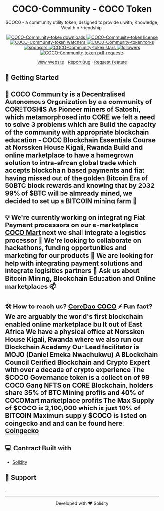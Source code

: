 <p align="center">
<h1 align="center">
COCO-Community - COCO Token
</h1>
</p>
<p align="center">
$COCO - a community utility token, designed to provide u with; Knowledge, Wealth n Friendship. 
</p>

<p align="center">
<a href="https://github.com/COCO-Community/COCO-Community/blob/main/downloads" target="blank">
<img src="https://img.shields.io/github/downloads/COCO-Community/COCO-Community/total" alt="COCO-Community-token downloads" />
</a>
<a href="https://github.com/COCO-Community/COCO-Community/blob/main/LICENSE" target="blank">
<img src="https://img.shields.io/github/license/COCO-Community/COCO-Community" alt="COCO-Community-token license" />
</a>
<a href="https://github.com/COCO-Community/COCO-Community/blob/main/watchers" target="blank">
<img src="https://img.shields.io/github/watchers/COCO-Community/COCO-Community" alt="COCO-Community-token watchers" />
</a>
<a href="https://github.com/COCO-Community/COCO-Community/fork" target="blank">
<img src="https://img.shields.io/github/forks/COCO-Community/COCO-Community?style=flat-square" alt="COCO-Community-token forks"/>
</a>
<a href="https://github.com/COCO-Community/sponsors" target="blank">
<img src="https://img.shields.io/github/sponsors/COCO-Community?style=flat-square" alt="sponsors"/>
</a>
<a href="https://github.com/COCO-Community/COCO-Community/stargazers" target="blank">
<img src="https://img.shields.io/github/stars/COCO-Community/COCO-Community?style=flat-square" alt="COCO-Community-token stars"/>
</a>
<a href="https://github.com/CoreCustodian/followers" target="blank">
<img src="https://img.shields.io/github/followers/COCO-Community?style=flat-square" alt="followers"/>
</a>
<a href="https://github.com/COCO-Community/COCO-Community/pulls" target="blank">
<img src="https://img.shields.io/github/issues-pr/COCO-Community/COCO-Community?style=flat-square" alt="COCO-Community-token pull-requests"/>
</a>
</p>

<p align="center">
    <a href="https://coredaococo.org/" target="blank">View Website</a>
    ·
    <a href="https://github.com/COCO-Community/COCO-Community/issues/new/choose">Report Bug</a>
    ·
    <a href="https://github.com/COCO-Community/COCO-Community/issues/new/choose">Request Feature</a>
</p>

## 🚀 Getting Started

## 🧐 COCO Community is a Decentralised Autonomous Organization by a a community of CORETOSHIS As Pioneer miners of Satoshi, which metamorphosed into CORE we felt a need to solve 3 problems which are Build the capacity of the community with appropriate blockchain education - COCO Blockchain Essentials Course at Norssken House Kigali, Rwanda Build and online marketplace to have a homegrown solution to intra-afrcan global trade which accepts blockchain based payments and fiat having missed out of the golden Bitcoin Era of 50BTC block rewards and knowing that by 2032 99% of $BTC will be almready mined, we decided to set up a BITCOIN mining farm 🔭

## 💡 We're currently working on integrating Fiat Payment processors on our e-marketplace <a href="https://cocomart.io">COCO Mart</a> next we shall integrate a logistics processor 👯 We're looking to collaborate on hackathons, funding opportunities and marketing for our products 🤔 We are looking for help with integrating payment solutions and integrate logisitics partners 💬 Ask us about Bitcoin Mining, Blockchain Education and Online marketplaces 📫

## 🛠️ How to reach us? <a href="coredaococo@icloud.com">CoreDao COCO</a> ⚡ Fun fact? We are arguably the world's first blockchain enabled online marketplace built out of East Africa We have a physical office at Norssken House Kigali, Rwanda where we also run our Blockchain Academy Our Lead facilitator is MOJO (Daniel Emeka Nwachukwu) A BLockchain Council Cerified Blockchain and Crypto Expert with over a decade of crypto experience The $COCO Governance token is a collection of 99 COCO Gang NFTS on CORE Blockchain, holders share 35% of BTC Mining profits and 40% of COCOMart marketplace profits The Max Supply of $COCO is 2,100,000 which is just 10% of BITCOIN Maximum supply $COCO is listed on coingecko and and can be found here: <a href="https://www.coingecko.com/en/coins/coco-community">Coingecko</a>

## 💻 Contract Built with

- [Solidity](https://soliditylang.org/)

## 🙏 Support

<p align="left">
<a href="https://x.com/CoredaoCOCO">
<img src="https://i.ibb.co/b7c32xC/xfollow.png?style=social" alt=""/>
</a>
<a href="https://t.me/coredaococo_official">
<img src="https://i.ibb.co/xsjx5Nc/ast.png.png?style=social" alt=""/>
</a>
</p>

<hr>
<p align="center">
Developed with ❤️ Solidity  
</p>

